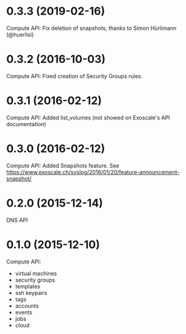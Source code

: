 # 0.3.3 (2019-02-16)

Compute API:
Fix deletion of snapshots, thanks to Simon Hürlimann (@huerlisi)

# 0.3.2 (2016-10-03)

Compute API:
Fixed creation of Security Groups rules.

# 0.3.1 (2016-02-12)

Compute API:
Added list_volumes (not showed on Exoscale's API documentation)

# 0.3.0 (2016-02-12)

Compute API:
Added Snapshots feature. See https://www.exoscale.ch/syslog/2016/01/20/feature-announcement-snapshot/

# 0.2.0 (2015-12-14)

DNS API

# 0.1.0 (2015-12-10)

Compute API:

* virtual machines
* security groups
* templates
* ssh keypairs
* tags
* accounts
* events
* jobs
* cloud
